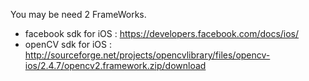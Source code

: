 You may be need 2 FrameWorks.
- facebook sdk for iOS :  https://developers.facebook.com/docs/ios/
- openCV sdk for iOS : http://sourceforge.net/projects/opencvlibrary/files/opencv-ios/2.4.7/opencv2.framework.zip/download
